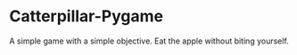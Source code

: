 # Catterpillar-Pygame
A simple game with a simple objective. Eat the apple without biting yourself.
